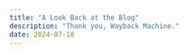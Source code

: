 ```yaml
---
title: "A Look Back at the Blog"
description: "Thank you, Wayback Machine."
date: 2024-07-10
---
```

